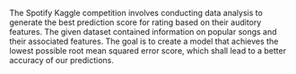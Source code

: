 The Spotify Kaggle competition involves conducting data analysis to generate the best prediction score for rating based on their auditory features. The given dataset contained information on popular songs and their associated features. The goal is to create a model that achieves the lowest possible root mean squared error score, which shall lead to a better accuracy of our predictions.
